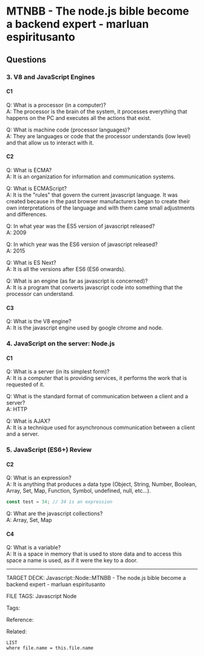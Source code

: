 # MTNBB - The node.js bible become a backend expert - marluan espiritusanto

## Questions

### 3. V8 and JavaScript Engines

#### C1

Q: What is a processor (in a computer)?  
A: The processor is the brain of the system, it processes everything that happens on the PC and executes all the actions that exist.

Q: What is machine code (processor languages)?  
A: They are languages or code that the processor understands (low level) and that allow us to interact with it.

#### C2

Q: What is ECMA?  
A: It is an organization for information and communication systems.

Q: What is ECMAScript?  
A: It is the "rules" that govern the current javascript language. It was created because in the past browser manufacturers began to create their own interpretations of the language and with them came small adjustments and differences.

Q: In what year was the ES5 version of javascript released?  
A: 2009

Q: In which year was the ES6 version of javascript released?  
A: 2015

Q: What is ES Next?  
A: It is all the versions after ES6 (ES6 onwards).

Q: What is an engine (as far as javascript is concerned)?  
A: It is a program that converts javascript code into something that the processor can understand.

#### C3

Q: What is the V8 engine?  
A: It is the javascript engine used by google chrome and node.

### 4. JavaScript on the server: Node.js

#### C1

Q: What is a server (in its simplest form)?  
A: It is a computer that is providing services, it performs the work that is requested of it.

Q: What is the standard format of communication between a client and a server?  
A: HTTP

Q: What is AJAX?  
A: It is a technique used for asynchronous communication between a client and a server.

### 5. JavaScript (ES6+) Review

#### C2

Q: What is an expression?  
A: It is anything that produces a data type (Object, String, Number, Boolean, Array, Set, Map, Function, Symbol, undefined, null, etc...).

```javascript
const test = 34; // 34 is an expression
```

Q: What are the javascript collections?  
A: Array, Set, Map

#### C4

Q: What is a variable?  
A: It is a space in memory that is used to store data and to access this space a name is used, as if it were the key to a door.

---

TARGET DECK: Javascript::Node::MTNBB - The node.js bible become a backend expert - marluan espiritusanto

FILE TAGS: Javascript Node

Tags:

Reference:

Related:

```dataview
LIST
where file.name = this.file.name
```
